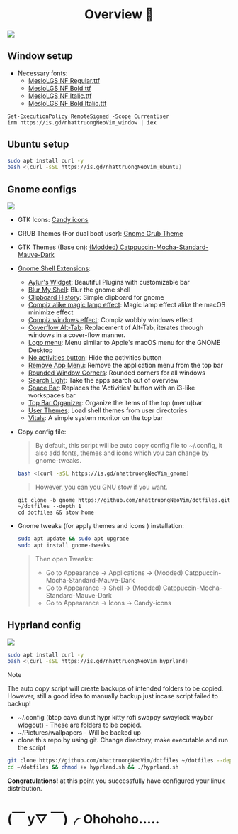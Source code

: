 <div align="center">
    <h1>Overview 💫</h1>
</div>

![](https://i.imgur.com/rs21nXk.png)

## Window setup

- Necessary fonts: 
    - [MesloLGS NF Regular.ttf](https://github.com/romkatv/powerlevel10k-media/raw/master/MesloLGS%20NF%20Regular.ttf)
    - [MesloLGS NF Bold.ttf](https://github.com/romkatv/powerlevel10k-media/raw/master/MesloLGS%20NF%20Bold.ttf)
    - [MesloLGS NF Italic.ttf](https://github.com/romkatv/powerlevel10k-media/raw/master/MesloLGS%20NF%20Italic.ttf)
    - [MesloLGS NF Bold Italic.ttf](https://github.com/romkatv/powerlevel10k-media/raw/master/MesloLGS%20NF%20Bold%20Italic.ttf)
```
Set-ExecutionPolicy RemoteSigned -Scope CurrentUser
irm https://is.gd/nhattruongNeoVim_window | iex
```

## Ubuntu setup 

```bash
sudo apt install curl -y
bash <(curl -sSL https://is.gd/nhattruongNeoVim_ubuntu)
```

## Gnome configs

![](https://i.imgur.com/nVPqYEN.png)

- GTK Icons: [Candy icons ](https://github.com/EliverLara/candy-icons)

- GRUB Themes (For dual boot user): [Gnome Grub Theme](https://www.gnome-look.org/p/2076542)

- GTK Themes (Base on): [(Modded) Catppuccin-Mocha-Standard-Mauve-Dark](https://github.com/ART3MISTICAL/dotfiles)

- [Gnome Shell Extensions](https://extensions.gnome.org/):

  - [Aylur's Widget](https://extensions.gnome.org/extension/5338/aylurs-widgets/): Beautiful Plugins with customizable bar
  - [Blur My Shell](https://extensions.gnome.org/extension/3193/blur-my-shell/): Blur the gnome shell
  - [Clipboard History](https://extensions.gnome.org//extension/4839/clipboard-history/): Simple clipboard for gnome
  - [Compiz alike magic lamp effect](https://extensions.gnome.org/extension/3740/compiz-alike-magic-lamp-effect/): Magic lamp effect alike the macOS minimize effect
  - [Compiz windows effect](https://extensions.gnome.org//extension/3210/compiz-windows-effect/): Compiz wobbly windows effect
  - [Coverflow Alt-Tab](https://extensions.gnome.org//extension/3210/compiz-windows-effect/): Replacement of Alt-Tab, iterates through windows in a cover-flow manner.
  - [Logo menu](https://extensions.gnome.org//extension/4451/logo-menu/): Menu similar to Apple's macOS menu for the GNOME Desktop
  - [No activities button](https://extensions.gnome.org//extension/3184/no-activities-button/): Hide the activities button
  - [Remove App Menu](https://extensions.gnome.org//extension/3906/remove-app-menu/): Remove the application menu from the top bar
  - [Rounded Window Corners](https://extensions.gnome.org/extension/5237/rounded-window-corners/): Rounded corners for all windows
  - [Search Light](https://extensions.gnome.org//extension/5489/search-light/): Take the apps search out of overview
  - [Space Bar](https://extensions.gnome.org//extension/5090/space-bar/): Replaces the 'Activities' button with an i3-like workspaces bar
  - [Top Bar Organizer](https://extensions.gnome.org//extension/4356/top-bar-organizer/): Organize the items of the top (menu)bar
  - [User Themes](https://extensions.gnome.org/extension/19/user-themes/): Load shell themes from user directories
  - [Vitals](https://extensions.gnome.org/extension/1460/vitals/): A simple system monitor on the top bar

- Copy config file:

  > By default, this script will be auto copy config file to ~/.config, it also add fonts, themes and icons which you can change by gnome-tweaks.

  ```zsh
  bash <(curl -sSL https://is.gd/nhattruongNeoVim_gnome)
  ```

  > However, you can you GNU stow if you want.

  ```
  git clone -b gnome https://github.com/nhattruongNeoVim/dotfiles.git ~/dotfiles --depth 1
  cd dotfiles && stow home
  ```

- Gnome tweaks (for apply themes and icons ) installation:

  ```zsh
  sudo apt update && sudo apt upgrade
  sudo apt install gnome-tweaks
  ```

    > Then open Tweaks:
    > - Go to Appearance -> Applications -> (Modded) Catppuccin-Mocha-Standard-Mauve-Dark
    > - Go to Appearance -> Shell -> (Modded) Catppuccin-Mocha-Standard-Mauve-Dark
    > - Go to Appearance -> Icons -> Candy-icons

## Hyprland config

![](https://i.imgur.com/3wixTfu.png)

```bash
sudo apt install curl -y
bash <(curl -sSL https://is.gd/nhattruongNeoVim_hyprland)
```
> [!Note] 
> The auto copy script will create backups of intended folders to be copied. However, still a good idea to manually backup just incase script failed to backup!
- ~/.config (btop cava dunst hypr kitty rofi swappy swaylock waybar wlogout) - These are folders to be copied.
- ~/Pictures/wallpapers - Will be backed up
- clone this repo by using git. Change directory, make executable and run the script
```bash
git clone https://github.com/nhattruongNeoVim/dotfiles ~/dotfiles --depth 1
cd ~/dotfiles && chmod +x hyprland.sh && ./hyprland.sh
```

**Congratulations!** at this point you successfully have configured your linux distribution.
# (￣ y▽ ￣)╭ Ohohoho.....

<!-- https://is.gd/nhattruongNeoVim_nvim -->
<!-- https://is.gd/nhattruongNeoVim_hyprland -->
